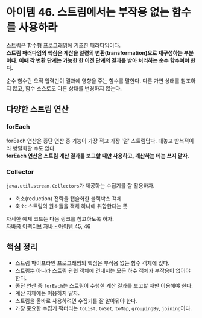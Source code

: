 # 아이템 46. 스트림에서는 부작용 없는 함수를 사용하라

스트림은 함수형 프로그래밍에 기초한 패러다임이다.  
**스트림 패러다임의 핵심은 계산을 일련의 변환(transformation)으로 재구성하는 부분이다. 이때 각 변환 단계는 가능한 한 이전 단계의 결과를 받아 처리하는 순수 함수여야 한다.**

순수 함수란 오직 입력만이 결과에 영향을 주는 함수를 말한다. 다른 가변 상태를 참조하지 않고, 함수 스스로도 다른 상태를 변경하지 않는다.

## 다양한 스트림 연산

### forEach

forEach 연산은 종단 연산 중 기능이 가장 적고 가장 '덜' 스트림답다. 대놓고 반복적이라 병렬화할 수도 없다.  
**forEach 연산은 스트림 계산 결과를 보고할 때만 사용하고, 계산하는 데는 쓰지 말자.**

### Collector

`java.util.stream.Collectors`가 제공하는 수집기를 잘 활용하자.

- 축소(reduction) 전략을 캡슐화한 블랙박스 객체
- 축소: 스트림의 원소들을 객체 하나에 취합한다는 뜻

자세한 예제 코드는 다음 링크를 참고하도록 하자.  
[자바봄 이펙티브 자바 - 아이템 45, 46](https://javabom.tistory.com/58?category=833277)

## 핵심 정리

- 스트림 파이프라인 프로그래밍의 핵심은 부작용 없는 함수 객체에 있다.
- 스트림뿐 아니라 스트림 관련 객체에 건네지는 모든 하수 객체가 부작용이 없어야 한다.
- 종단 연산 중 `forEach`는 스트림이 수행한 계산 결과를 보고할 때만 이용해야 한다.
- 계산 자체에는 이용하지 말자.
- 스트림을 올바로 사용하려면 수집기를 잘 알아둬야 한다.
- 가장 중요한 수집기 팩터리는 `toList`, `toSet`, `toMap`, `groupingBy`, `joining`이다.
